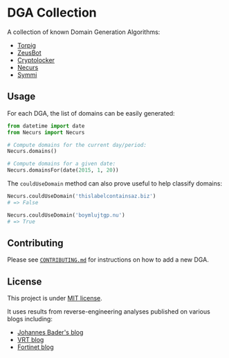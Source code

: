 # DGA Collection

A collection of known Domain Generation Algorithms:
- [Torpig](https://seclab.cs.ucsb.edu/media/uploads/papers/torpig.pdf)
- [ZeusBot](http://vrt-blog.snort.org/2014/03/decoding-domain-generation-algorithms.html)
- [Cryptolocker](https://blog.fortinet.com/post/a-closer-look-at-cryptolocker-s-dga)
- [Necurs](http://www.johannesbader.ch/2015/02/the-dgas-of-necurs/)
- [Symmi](http://www.johannesbader.ch/2015/01/the-dga-of-symmi/)


## Usage

For each DGA, the list of domains can be easily generated:
```python
from datetime import date
from Necurs import Necurs

# Compute domains for the current day/period:
Necurs.domains()

# Compute domains for a given date:
Necurs.domainsFor(date(2015, 1, 20))
```

The `couldUseDomain` method can also prove useful to help classify domains:
```python
Necurs.couldUseDomain('thislabelcontainsaz.biz')
# => False

Necurs.couldUseDomain('boymlujtgp.nu')
# => True
```


## Contributing

Please see [`CONTRIBUTING.md`](CONTRIBUTING.md) for instructions on how to add a new DGA.


## License

This project is under [MIT license](LICENSE).

It uses results from reverse-engineering analyses published on various blogs including:
- [Johannes Bader's blog](http://www.johannesbader.ch)
- [VRT blog](http://vrt-blog.snort.org)
- [Fortinet blog](https://blog.fortinet.com)
